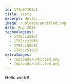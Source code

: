 ```yaml
---
id: 174d07403b1
title: Test1
excerpt: Hello....
image: /uploads/untitled.png
date: Aug 2020
technologies:
  - 1755cc2a9bf
  - 1755cc329f6
  - 1755cc39d81
  - 1755cc51cb3
extraImages:
  - /uploads/untitled.png
  - /uploads/untitled.png
---
```

Hello world!
